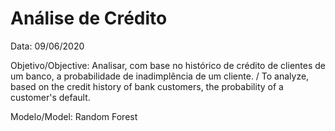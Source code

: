 # Análise de Crédito
Data: 09/06/2020

Objetivo/Objective: Analisar, com base no histórico de crédito de clientes de um banco, a probabilidade de inadimplência de um cliente. / To analyze, based on the credit history of bank customers, the probability of a customer's default.

Modelo/Model: Random Forest
